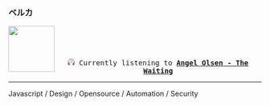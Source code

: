 ### ベルカ
<div align="center">
<kbd>
<a href="https://www.youtube.com/results?search_query=Angel+Olsen+The+Waiting" target="_blank">
    <img align="left" width="92" height="92" src="https:&#x2F;&#x2F;lastfm.freetls.fastly.net&#x2F;i&#x2F;u&#x2F;174s&#x2F;4a0dbffef331cad4d25c3778c4203f5f.png">
</a>
</br></br></br>
<p align="center"><img height="14" width="14" src=https:&#x2F;&#x2F;github.com&#x2F;BelkaDev&#x2F;BelkaDev&#x2F;blob&#x2F;master&#x2F;assets&#x2F;listening2.png?raw&#x3D;true> Currently listening to <b><a href="https://www.youtube.com/results?search_query=Angel+Olsen+The+Waiting" target="_blank">Angel Olsen - The Waiting</a> </b></p>
</kbd>
</div>

---

Javascript / Design / Opensource / Automation / Security
